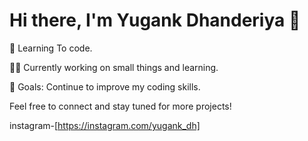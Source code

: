 # Hi there, I'm Yugank Dhanderiya 👋

🌱 Learning To code.

👨‍💻 Currently working on small things and learning.

🎯 Goals: Continue to improve my coding skills.

Feel free to connect and stay tuned for more projects!

instagram-[https://instagram.com/yugank_dh]
